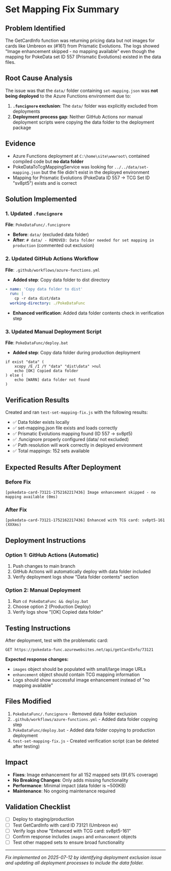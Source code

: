 # Set Mapping Fix Summary

## Problem Identified
The GetCardInfo function was returning pricing data but not images for cards like Umbreon ex (#161) from Prismatic Evolutions. The logs showed "Image enhancement skipped - no mapping available" even though the mapping for PokeData set ID 557 (Prismatic Evolutions) existed in the data files.

## Root Cause Analysis
The issue was that the `data/` folder containing `set-mapping.json` was **not being deployed** to the Azure Functions environment due to:

1. **`.funcignore` exclusion**: The `data/` folder was explicitly excluded from deployments
2. **Deployment process gap**: Neither GitHub Actions nor manual deployment scripts were copying the data folder to the deployment package

## Evidence
- Azure Functions deployment at `C:\home\site\wwwroot\` contained compiled code but **no data folder**
- PokeDataToTcgMappingService was looking for `../../data/set-mapping.json` but the file didn't exist in the deployed environment
- Mapping for Prismatic Evolutions (PokeData ID 557 → TCG Set ID "sv8pt5") exists and is correct

## Solution Implemented

### 1. Updated `.funcignore`
**File**: `PokeDataFunc/.funcignore`
- **Before**: `data/` (excluded data folder)
- **After**: `# data/ - REMOVED: Data folder needed for set mapping in production` (commented out exclusion)

### 2. Updated GitHub Actions Workflow
**File**: `.github/workflows/azure-functions.yml`
- **Added step**: Copy data folder to dist directory
```yaml
- name: 'Copy data folder to dist'
  run: |
    cp -r data dist/data
  working-directory: ./PokeDataFunc
```
- **Enhanced verification**: Added data folder contents check in verification step

### 3. Updated Manual Deployment Script
**File**: `PokeDataFunc/deploy.bat`
- **Added step**: Copy data folder during production deployment
```batch
if exist "data" (
    xcopy /E /I /Y "data" "dist\data" >nul
    echo [OK] Copied data folder
) else (
    echo [WARN] data folder not found
)
```

## Verification Results
Created and ran `test-set-mapping-fix.js` with the following results:
- ✅ Data folder exists locally
- ✅ set-mapping.json file exists and loads correctly
- ✅ Prismatic Evolutions mapping found (ID 557 → sv8pt5)
- ✅ .funcignore properly configured (data/ not excluded)
- ✅ Path resolution will work correctly in deployed environment
- ✅ Total mappings: 152 sets available

## Expected Results After Deployment

### Before Fix
```
[pokedata-card-73121-1752162217436] Image enhancement skipped - no mapping available (0ms)
```

### After Fix
```
[pokedata-card-73121-1752162217436] Enhanced with TCG card: sv8pt5-161 (XXXms)
```

## Deployment Instructions

### Option 1: GitHub Actions (Automatic)
1. Push changes to main branch
2. GitHub Actions will automatically deploy with data folder included
3. Verify deployment logs show "Data folder contents" section

### Option 2: Manual Deployment
1. Run `cd PokeDataFunc && deploy.bat`
2. Choose option 2 (Production Deploy)
3. Verify logs show "[OK] Copied data folder"

## Testing Instructions

After deployment, test with the problematic card:
```
GET https://pokedata-func.azurewebsites.net/api/getCardInfo/73121
```

**Expected response changes:**
- `images` object should be populated with small/large image URLs
- `enhancement` object should contain TCG mapping information
- Logs should show successful image enhancement instead of "no mapping available"

## Files Modified
1. `PokeDataFunc/.funcignore` - Removed data folder exclusion
2. `.github/workflows/azure-functions.yml` - Added data folder copying step
3. `PokeDataFunc/deploy.bat` - Added data folder copying to production deployment
4. `test-set-mapping-fix.js` - Created verification script (can be deleted after testing)

## Impact
- **Fixes**: Image enhancement for all 152 mapped sets (91.6% coverage)
- **No Breaking Changes**: Only adds missing functionality
- **Performance**: Minimal impact (data folder is ~500KB)
- **Maintenance**: No ongoing maintenance required

## Validation Checklist
- [ ] Deploy to staging/production
- [ ] Test GetCardInfo with card ID 73121 (Umbreon ex)
- [ ] Verify logs show "Enhanced with TCG card: sv8pt5-161"
- [ ] Confirm response includes `images` and `enhancement` objects
- [ ] Test other mapped sets to ensure broad functionality

---
*Fix implemented on 2025-07-12 by identifying deployment exclusion issue and updating all deployment processes to include the data folder.*
